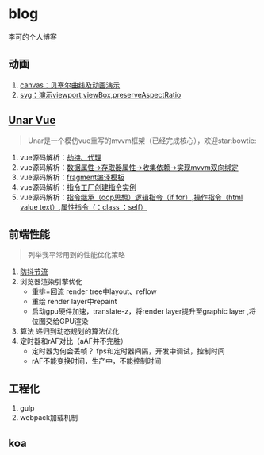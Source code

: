 # blog
李可的个人博客

## 动画
1. [canvas：贝塞尔曲线及动画演示](https://github.com/lkdghzh/blog/tree/master/javascript/animation/carton/bezeir)
2. [svg：演示viewport,viewBox,preserveAspectRatio](https://github.com/lkdghzh/blog/blob/master/javascript/animation/svg/preservrAspectRadioProgress.html)

## [Unar Vue](https://github.com/lkdghzh/unar.js)
> Unar是一个模仿vue重写的mvvm框架（已经完成核心），欢迎star:bowtie:
1. vue源码解析：[劫持、代理](https://github.com/lkdghzh/unar.js/blob/master/packages/instance/config.js#L11)
1. vue源码解析：[数据属性->存取器属性->收集依赖->实现mvvm双向绑定](https://github.com/lkdghzh/unar.js/blob/master/packages/instance/config.js#L59)
1. vue源码解析：[fragment编译模板](https://github.com/lkdghzh/unar.js/blob/master/packages/view/compile.js#L4)
1. vue源码解析：[指令工厂创建指令实例](https://github.com/lkdghzh/unar.js/blob/master/packages/view/compile.js#L25)
1. vue源码解析：[指令继承（oop思想）逻辑指令（if for）,操作指令（html value text）,属性指令（：class ：self）](https://github.com/lkdghzh/unar.js/tree/master/packages/view/directives)


## 前端性能
> 列举我平常用到的性能优化策略
1. [防抖节流](https://github.com/lkdghzh/blog/blob/master/javascript/browser-optimistic/throttle-debounce.html)
1. 浏览器渲染引擎优化
    + 重排=回流 render tree中layout、reflow
    + 重绘 render layer中repaint
    + 启动gpu硬件加速，translate-z，将render layer提升至graphic layer ,将位图交给GPU渲染
1. 算法 递归到动态规划的算法优化
1. 定时器和rAF对比（aAF并不完胜）
    + 定时器为何会丢帧？ fps和定时器间隔，开发中调试，控制时间
    + rAF不能变换时间，生产中，不能控制时间

## 工程化
1. gulp
1. webpack加载机制

## koa




